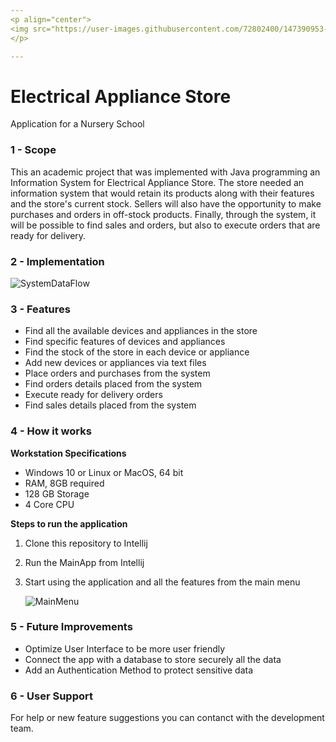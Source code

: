```yaml
---
<p align="center">
<img src="https://user-images.githubusercontent.com/72802400/147390953-1710cda5-3ec6-48bb-9e9a-545ed4f917ee.jpg" align="center"><img src="https://user-images.githubusercontent.com/72802400/147390801-6d7ec12e-b95a-4462-9816-05e6d87af24a.jpg" width ="90" height"100" align = "center">
</p>

---
```


# Electrical Appliance Store
Application for a Nursery School 

### 1 - Scope
This an academic project that was implemented with Java programming an Information System for Electrical Appliance Store. The store needed an information system that would retain its products along with their features and the store's current stock. Sellers will also have the opportunity to make purchases and orders in off-stock products. Finally, through the system, it will be possible to find sales and orders, but also to execute orders that are ready for delivery.

### 2 - Implementation
![SystemDataFlow](https://user-images.githubusercontent.com/72802400/147838107-bf448668-1ddb-4afe-b7b6-c1a01353ac96.png)

### 3 - Features
* Find all the available devices and appliances in the store
* Find specific features of devices and appliances
* Find the stock of the store in each device or appliance
* Add new devices or appliances via text files
* Place orders and purchases from the system
* Find orders details placed from the system
* Execute ready for delivery orders
* Find sales details placed from the system


### 4 - How it works

**Workstation Specifications**
- Windows 10 or Linux or MacOS, 64 bit
- RAM, 8GB required
- 128 GB Storage 
- 4 Core CPU

**Steps to run the application**
1. Clone this repository to Intellij
2. Run the MainApp from Intellij
3. Start using the application and all the features from the main menu

   ![MainMenu](https://user-images.githubusercontent.com/72802400/147837623-50b90259-8962-42fa-9f09-dc3190284fb3.png)


### 5 - Future Improvements
- Optimize User Interface to be more user friendly
- Connect the app with a database to store securely all the data 
- Add an Authentication Method to protect sensitive data

### 6 - User Support
For help or new feature suggestions you can contanct with the development team.


